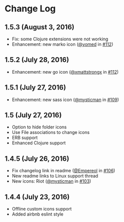 # Change Log

## 1.5.3 (August 3, 2016) 
 - Fix: some Clojure extensions were not working
 - Enhancement: new marko icon ([@yomed](https://github.com/yomed) in [#112](https://github.com/robertohuertasm/vscode-icons/pull/121))


## 1.5.2 (July 28, 2016)
- Enhancement: new go icon ([@xmattstrongx](https://github.com/xmattstrongx) in [#112](https://github.com/robertohuertasm/vscode-icons/pull/112))

## 1.5.1 (July 27, 2016)
- Enhancement: new sass icon ([@mysticman](https://github.com/mysticman) in [#109](https://github.com/robertohuertasm/vscode-icons/pull/109))

## 1.5 (July 27, 2016)

- Option to hide folder icons
- Use File associations to change icons
- ERB support
- Enhanced Clojure support

## 1.4.5 (July 26, 2016)
- Fix changelog link in readme ([@Empereol](https://github.com/Empereol) in [#106](https://github.com/robertohuertasm/vscode-icons/pull/106))
- New readme links to Linux support thread
- New icons: Riot ([@mysticman](https://github.com/mysticman) in [#103](https://github.com/robertohuertasm/vscode-icons/pull/103))

## 1.4.4 (July 23, 2016)
- Offline custom icons support
- Added airbnb eslint style
